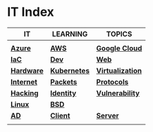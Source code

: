 # IT Index

|IT|LEARNING|TOPICS|
|---|---|---|
||||
|[**Azure**](azure-index)|[**AWS**](aws-index)|[**Google Cloud**](google-index)|
|[**IaC**](iac-index)|[**Dev**](dev-index)|[**Web**](web-index)|
|[**Hardware**](hardware-index)|[**Kubernetes**](kubernetes-index)|[**Virtualization**](virtualization-index)|
|[**Internet**](internet-index)|[**Packets**](packets-index)|[**Protocols**](protocols-index)|
|[**Hacking**](hacking-index)|[**Identity**](identity-index)|[**Vulnerability**](vulnerability-index)|
|[**Linux**](linux-index)|[**BSD**](bsd-index)||
|[**AD**](ad-index)|[**Client**](client-index)|[**Server**](server-index)|
||||
